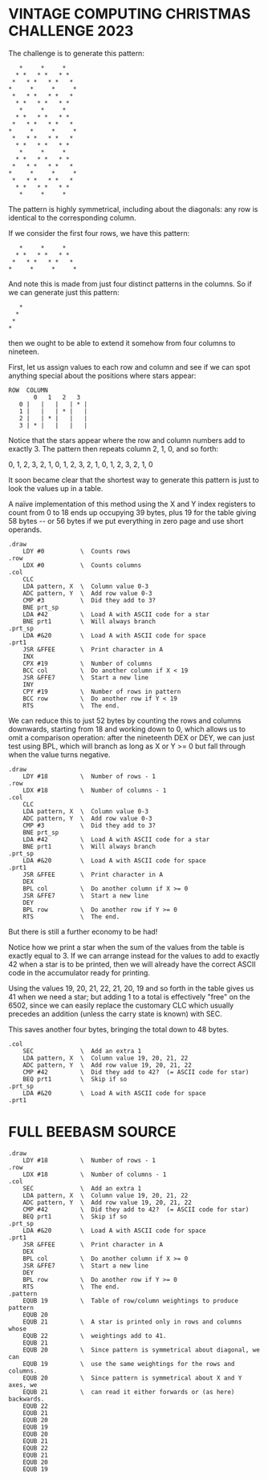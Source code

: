 # VINTAGE COMPUTING CHRISTMAS CHALLENGE 2023

The challenge is to generate this pattern:

```
   *     *     *
  * *   * *   * *
 *   * *   * *   *
*     *     *     *
 *   * *   * *   *
  * *   * *   * *
   *     *     *
  * *   * *   * *
 *   * *   * *   *
*     *     *     *
 *   * *   * *   *
  * *   * *   * *
   *     *     *
  * *   * *   * *
 *   * *   * *   *
*     *     *     *
 *   * *   * *   *
  * *   * *   * *
   *     *     *
```

The pattern is highly symmetrical, including about the diagonals: any
row is identical to the corresponding column.

If we consider the first four rows, we have this pattern:

```
   *     *     *
  * *   * *   * *
 *   * *   * *   *
*     *     *     *
```

And note this is made from just four distinct patterns in the columns.
So if we can generate just this pattern:

```
   *
  *
 *
*
```

then we ought to be able to extend it somehow from four columns to
nineteen.

First, let us assign values to each row and column and see if we can
spot anything special about the positions where stars appear:

```
ROW  COLUMN
       0   1   2   3
   0 |   |   |   | * |
   1 |   |   | * |   |
   2 |   | * |   |   |
   3 | * |   |   |   |
```

Notice that the stars appear where the row and column numbers add to
exactly 3.  The pattern then repeats column 2, 1, 0, and so forth:

0, 1, 2, 3, 2, 1, 0, 1, 2, 3, 2, 1, 0, 1, 2, 3, 2, 1, 0

It soon became clear that the shortest way to generate this pattern is
just to look the values up in a table. 

A naïve implementation of this method using the X and Y index registers
to count from 0 to 18 ends up occupying 39 bytes, plus 19 for the table
giving 58 bytes -- or 56 bytes if we put everything in zero page and use
short operands.

```
.draw
    LDY #0          \  Counts rows
.row
    LDX #0          \  Counts columns
.col
    CLC
    LDA pattern, X  \  Column value 0-3
    ADC pattern, Y  \  Add row value 0-3
    CMP #3          \  Did they add to 3?
    BNE prt_sp
    LDA #42         \  Load A with ASCII code for a star
    BNE prt1        \  Will always branch
.prt_sp
    LDA #&20        \  Load A with ASCII code for space
.prt1
    JSR &FFEE       \  Print character in A
    INX
    CPX #19         \  Number of columns
    BCC col         \  Do another column if X < 19
    JSR &FFE7       \  Start a new line
    INY
    CPY #19         \  Number of rows in pattern
    BCC row         \  Do another row if Y < 19
    RTS             \  The end.
```

We can reduce this to just 52 bytes by counting the rows and columns
downwards, starting from 18 and working down to 0, which allows us to omit
a comparison operation: after the nineteenth DEX or DEY, we can just test
using BPL, which will branch as long as X or Y >= 0 but fall through when
the value turns negative.

```
.draw
    LDY #18         \  Number of rows - 1
.row
    LDX #18         \  Number of columns - 1
.col
    CLC
    LDA pattern, X  \  Column value 0-3
    ADC pattern, Y  \  Add row value 0-3
    CMP #3          \  Did they add to 3?
    BNE prt_sp
    LDA #42         \  Load A with ASCII code for a star
    BNE prt1        \  Will always branch
.prt_sp
    LDA #&20        \  Load A with ASCII code for space
.prt1
    JSR &FFEE       \  Print character in A
    DEX
    BPL col         \  Do another column if X >= 0
    JSR &FFE7       \  Start a new line
    DEY
    BPL row         \  Do another row if Y >= 0
    RTS             \  The end.
```

But there is still a further economy to be had!

Notice how we print a star when the sum of the values from the table is
exactly equal to 3.  If we can arrange instead for the values to add to
exactly 42 when a star is to be printed, then we will already have the
correct ASCII code in the accumulator ready for printing.

Using the values 19, 20, 21, 22, 21, 20, 19 and so forth in the table
gives us 41 when we need a star; but adding 1 to a total is effectively
"free" on the 6502, since we can easily replace the customary CLC which
usually precedes an addition  (unless the carry state is known) with SEC.

This saves another four bytes, bringing the total down to 48 bytes.

```
.col
    SEC             \  Add an extra 1
    LDA pattern, X  \  Column value 19, 20, 21, 22
    ADC pattern, Y  \  Add row value 19, 20, 21, 22
    CMP #42         \  Did they add to 42?  (= ASCII code for star)
    BEQ prt1        \  Skip if so
.prt_sp
    LDA #&20        \  Load A with ASCII code for space
.prt1
```

# FULL BEEBASM SOURCE

```
.draw
    LDY #18         \  Number of rows - 1
.row
    LDX #18         \  Number of columns - 1
.col
    SEC             \  Add an extra 1
    LDA pattern, X  \  Column value 19, 20, 21, 22
    ADC pattern, Y  \  Add row value 19, 20, 21, 22
    CMP #42         \  Did they add to 42?  (= ASCII code for star)
    BEQ prt1        \  Skip if so
.prt_sp
    LDA #&20        \  Load A with ASCII code for space
.prt1
    JSR &FFEE       \  Print character in A
    DEX
    BPL col         \  Do another column if X >= 0
    JSR &FFE7       \  Start a new line
    DEY
    BPL row         \  Do another row if Y >= 0
    RTS             \  The end.
.pattern
    EQUB 19         \  Table of row/column weightings to produce pattern
    EQUB 20
    EQUB 21         \  A star is printed only in rows and columns whose
    EQUB 22         \  weightings add to 41.
    EQUB 21
    EQUB 20         \  Since pattern is symmetrical about diagonal, we can
    EQUB 19         \  use the same weightings for the rows and columns.
    EQUB 20         \  Since pattern is symmetrical about X and Y axes, we
    EQUB 21         \  can read it either forwards or (as here) backwards.
    EQUB 22
    EQUB 21
    EQUB 20
    EQUB 19
    EQUB 20
    EQUB 21
    EQUB 22
    EQUB 21
    EQUB 20
    EQUB 19
```
